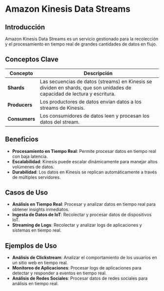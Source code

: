 # Amazon Kinesis Data Streams

## Introducción
Amazon Kinesis Data Streams es un servicio gestionado para la recolección y el procesamiento en tiempo real de grandes cantidades de datos en flujo.

## Conceptos Clave
| Concepto              | Descripción                                                                                     |
|-----------------------|-------------------------------------------------------------------------------------------------|
| **Shards**            | Las secuencias de datos (streams) en Kinesis se dividen en shards, que son unidades de capacidad de lectura y escritura. |
| **Producers**         | Los productores de datos envían datos a los streams de Kinesis.          |
| **Consumers**         | Los consumidores de datos leen y procesan los datos del stream. |

## Beneficios
- **Procesamiento en Tiempo Real**: Permite procesar datos en tiempo real con baja latencia.
- **Escalabilidad**: Kinesis puede escalar dinámicamente para manejar altos volúmenes de datos.
- **Durabilidad**: Los datos en Kinesis se replican automáticamente a través de múltiples servidores.

## Casos de Uso
- **Análisis en Tiempo Real**: Procesar y analizar datos en tiempo real para obtener insights inmediatos.
- **Ingesta de Datos de IoT**: Recolectar y procesar datos de dispositivos IoT.
- **Streaming de Logs**: Recolectar y analizar logs de aplicaciones y sistemas en tiempo real.

## Ejemplos de Uso
- **Análisis de Clickstream**: Analizar el comportamiento de los usuarios en un sitio web en tiempo real.
- **Monitoreo de Aplicaciones**: Procesar logs de aplicaciones para detectar y responder a eventos en tiempo real.
- **Análisis de Redes Sociales**: Procesar datos de redes sociales para análisis en tiempo real.

